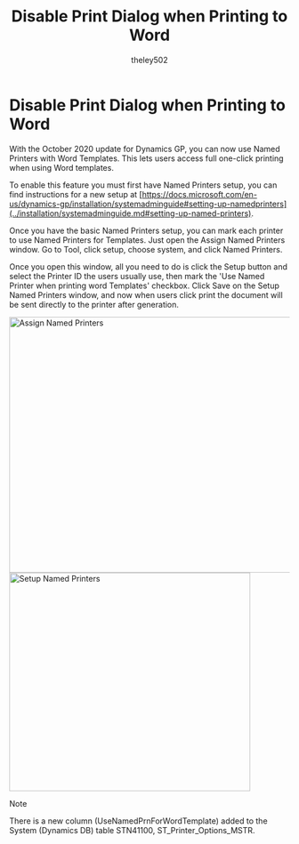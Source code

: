﻿---
title: Disable Print Dialog when Printing to Word 
description: New in October 2020 - Disable Print Dialog when Printing to Word
ms.date: 09-30-2020
ms.topic: article
ms.prod: dynamics-gp
author: theley502
ms.author: theley
manager: edupont
---

# Disable Print Dialog when Printing to Word

With the October 2020 update for Dynamics GP, you can now use Named Printers with Word Templates. This lets users access full one-click printing when using Word templates.

To enable this feature you must first have Named Printers setup, you can find instructions for a new setup at [https://docs.microsoft.com/en-us/dynamics-gp/installation/systemadminguide#setting-up-namedprinters](../installation/systemadminguide.md#setting-up-named-printers).

Once you have the basic Named Printers setup, you can mark each printer to use Named Printers for Templates. Just open the Assign Named Printers window. Go to Tool, click setup, choose system, and click Named Printers.

Once you open this window, all you need to do is click the Setup button and select the Printer ID the users usually use, then mark the 'Use Named Printer when printing word Templates' checkbox. Click Save on the Setup Named Printers window, and now when users click print the document will be sent directly to the printer after generation.

<img src="media/image80.jpg" alt="Assign Named Printers" width="624" height="460" />

<img src="media/image81.jpg" alt="Setup Named Printers" width="433" height="393" />

> [!NOTE]
> There is a new column (UseNamedPrnForWordTemplate) added to the System (Dynamics DB) table STN41100, ST\_Printer\_Options\_MSTR.
